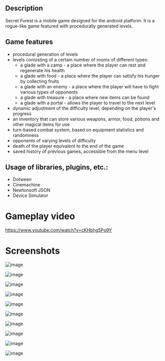 ## Description
Secret Forest is a mobile game designed for the android platform. It is a rogue-like game featured with procedurally generated levels.

## Game features
- procedural generation of levels
- levels consisting of a certain number of rooms of different types:
  - a glade with a camp - a place where the player can rest and regenerate his health
  - a glade with food - a place where the player can satisfy his hunger by collecting fruits
  - a glade with an enemy - a place where the player will have to fight various types of opponents
  - a glade with treasure - a place where new items can be found
  - a glade with a portal - allows the player to travel to the next level
- dynamic adjustment of the difficulty level, depending on the player's progress 
- an inventory that can store various weapons, armor, food, potions and other magical items for use
- turn-based combat system, based on equipment statistics and randomness
- opponents of varying levels of difficulty
- death of the player equivalent to the end of the game
- saved history of previous games, accessible from the menu level
  
## Usage of libraries, plugins, etc.:
- Dotween
- Cinemachine
- Newtonsoft JSON
- Device Simulator
  
# Gameplay video
https://www.youtube.com/watch?v=cKHbhg5Po9Y

# Screenshots

![image](https://github.com/PaulinaCzapla/Secret-Forest/assets/56382779/0868e845-8ecd-4a0e-af30-7cac74072cea)

![image](https://github.com/PaulinaCzapla/Secret-Forest/assets/56382779/fd2181bb-f873-4988-9b15-e91e63366c63)

![image](https://github.com/PaulinaCzapla/Secret-Forest/assets/56382779/38eef979-10b2-4845-bfb0-4085f74e1557)

![image](https://github.com/PaulinaCzapla/Secret-Forest/assets/56382779/b4b3bc92-cdad-456d-bd0a-c2a91585f436)

![image](https://github.com/PaulinaCzapla/Secret-Forest/assets/56382779/c4898e73-2860-45c5-9f3c-39dca8c30dc1)

![image](https://github.com/PaulinaCzapla/Secret-Forest/assets/56382779/b0cb9794-8096-446f-a7c3-1ad15cb15f13)

![image](https://github.com/PaulinaCzapla/Secret-Forest/assets/56382779/6828df05-34cd-4327-8983-8e0e7d581722)

![image](https://github.com/PaulinaCzapla/Secret-Forest/assets/56382779/d548dfe8-ae01-44af-947f-b499ceec5806)

![image](https://github.com/PaulinaCzapla/Secret-Forest/assets/56382779/c60b8167-c685-4ef4-b691-b28ffe7d4a2d)

![image](https://github.com/PaulinaCzapla/Secret-Forest/assets/56382779/09e9344d-eb65-43ff-90ef-e011a1b5286f)


